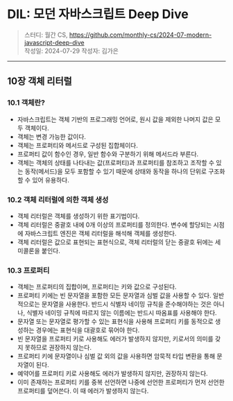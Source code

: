 # DIL: 모던 자바스크립트 Deep Dive

> 스터디: 월간 CS, https://github.com/monthly-cs/2024-07-modern-javascript-deep-dive  
> 작성일: 2024-07-29
> 작성자: 김가은

---
## 10장 객체 리터럴
### 10.1 객체란?
- 자바스크립트는 객체 기반의 프로그래밍 언어로, 원시 값을 제외한 나머지 값은 모두 객체이다.
- 객체는 변경 가능한 값이다.
- 객체는 프로퍼티와 메서드로 구성된 집합체이다.
- 프로퍼티 값이 함수인 경우, 일반 함수와 구분하기 위해 메서드라 부른다.
- 객체는 객체의 상태를 나타내는 값(프로퍼티)과 프로퍼티를 참조하고 조작할 수 있는 동작(메서드)을 모두 포함할 수 있기 때문에 상태와 동작을 하나의 단위로 구조화할 수 있어 유용하다.

### 10.2 객체 리터럴에 의한 객체 생성
- 객체 리터럴은 객체를 생성하기 위한 표기법이다.
- 객체 리터럴은 중괄호 내에 0개 이상의 프로퍼티를 정의한다. 변수에 할당되는 시점에 자바스크립트 엔진은 객체 리터럴을 해석해 객체를 생성한다.
- 객체 리터럴은 값으로 표현되는 표현식으로, 객체 리터럴의 닫는 중괄호 뒤에는 세미콜론을 붙인다.

### 10.3 프로퍼티
- 객체는 프로퍼티의 집합이며, 프로퍼티는 키와 값으로 구성된다.
- 프로퍼티 키에는 빈 문자열을 포함한 모든 문자열과 심벌 값을 사용할 수 있다. 일반적으로는 문자열을 사용한다. 반드시 식별자 네이밍 규칙을 준수해야하는 것은 아니나, 식별자 네이밍 규칙에 따르지 않는 이름에는 반드시 따옴표를 사용해야 한다.
- 문자열 또는 문자열로 평가할 수 있는 표현식을 사용해 프로퍼티 키를 동적으로 생성하는 경우에는 표현식을 대괄호로 묶어야 한다.
- 빈 문자열을 프로퍼티 키로 사용해도 에러가 발생하지 않지만, 키로서의 의미를 갖지 못하므로 권장하지 않는다.
- 프로퍼티 키에 문자열이나 심벌 값 외의 값을 사용하면 암묵적 타입 변환을 통해 문자열이 된다.
- 예약어를 프로퍼티 키로 사용해도 에러가 발생하지 않지만, 권장하지 않는다.
- 이미 존재하는 프로퍼티 키를 중복 선언하면 나중에 선언한 프로퍼티가 먼저 선언한 프로퍼티를 덮어쓴다. 이 때 에러가 발생하지 않는다.